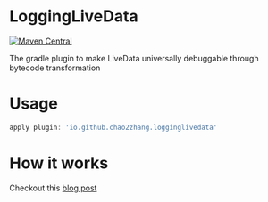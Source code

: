 # LoggingLiveData
[![Maven Central](https://img.shields.io/maven-central/v/io.github.chao2zhang.logginglivedata/logginglivedata)](https://search.maven.org/artifact/io.github.chao2zhang.logginglivedata/logginglivedata)

The gradle plugin to make LiveData universally debuggable through bytecode transformation

# Usage
```groovy
apply plugin: 'io.github.chao2zhang.logginglivedata'
```

# How it works
Checkout this [blog post](https://chao2zhang.medium.com/debugging-livedata-changes-made-easy-d3aa16b81b41)
